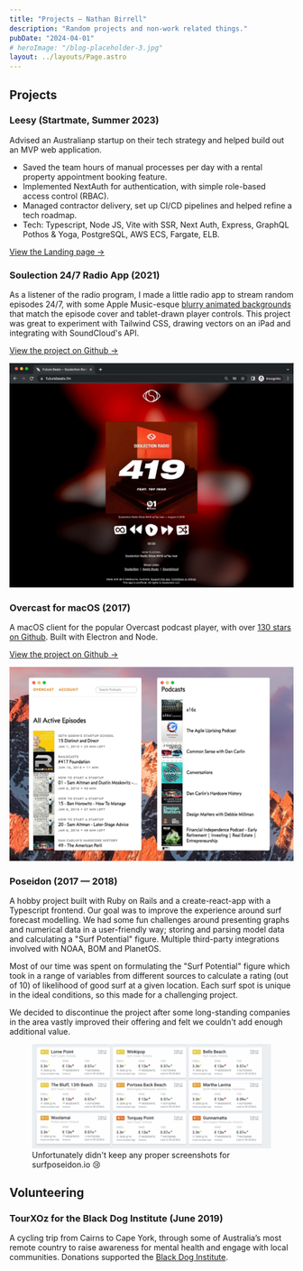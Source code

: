 ```yaml
---
title: "Projects — Nathan Birrell"
description: "Random projects and non-work related things."
pubDate: "2024-04-01"
# heroImage: "/blog-placeholder-3.jpg"
layout: ../layouts/Page.astro
---
```


## Projects

### Leesy (Startmate, Summer 2023)

Advised an Australianp startup on their tech strategy and helped build out an MVP web application.

- Saved the team hours of manual processes per day with a rental property appointment booking feature.
- Implemented NextAuth for authentication, with simple role-based access control (RBAC).
- Managed contractor delivery, set up CI/CD pipelines and helped refine a tech roadmap.
- Tech: Typescript, Node JS, Vite with SSR, Next Auth, Express, GraphQL Pothos & Yoga, PostgreSQL, AWS ECS, Fargate, ELB.

[View the Landing page →](https://www.leesy.com.au/)

### Soulection 24/7 Radio App (2021)

As a listener of the radio program, I made a little radio app to stream random episodes 24/7, with some Apple Music-esque [blurry animated backgrounds](/img/projects/future-beats/future-beats-367.gif) that match the episode cover and tablet-drawn player controls. This project was great to experiment with Tailwind CSS, drawing vectors on an iPad and integrating with SoundCloud's API.

[View the project on Github →](https://github.com/nathanbirrell/future-beats)

<img class="noprint" src="/img/projects/future-beats/future-beats-419.jpg" alt="Screenshot of futurebeats.fm">

### Overcast for macOS (2017)

A macOS client for the popular Overcast podcast player, with over [130 stars on Github](https://github.com/nathanbirrell/overcast-macos). Built with Electron and Node.

[View the project on Github →](https://github.com/nathanbirrell/overcast-macos)

<img class="noprint" src="/img/projects/overcast-macos/overcast-macos-screenshot.jpg" alt="Screenshot of Overcast for macOS">

### Poseidon (2017 — 2018)

A hobby project built with Ruby on Rails and a create-react-app with a Typescript frontend. Our goal was to improve the experience around surf forecast modelling. We had some fun challenges around presenting graphs and numerical data in a user-friendly way; storing and parsing model data and calculating a "Surf Potential" figure. Multiple third-party integrations involved with NOAA, BOM and PlanetOS.

Most of our time was spent on formulating the "Surf Potential" figure which took in a range of variables from different sources to calculate a rating (out of 10) of likelihood of good surf at a given location. Each surf spot is unique in the ideal conditions, so this made for a challenging project.

We decided to discontinue the project after some long-standing companies in the area vastly improved their offering and felt we couldn't add enough additional value.

<figure class="noprint">
  <img src="/img/projects/surf-poseidon/grid-view.jpg" alt="Screenshot of surfposeidon.io">
  <figcaption>Unfortunately didn't keep any proper screenshots for surfposeidon.io 😢</figcaption>
</figure>

## Volunteering

### TourXOz for the Black Dog Institute (June 2019)

A cycling trip from Cairns to Cape York, through some of Australia’s most remote country to raise awareness for mental health and engage with local communities. Donations supported the [Black Dog Institute](https://www.blackdoginstitute.org.au/).
